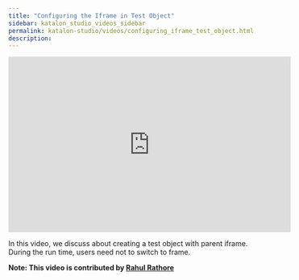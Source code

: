```yaml
---
title: "Configuring the Iframe in Test Object"
sidebar: katalon_studio_videos_sidebar
permalink: katalon-studio/videos/configuring_iframe_test_object.html
description: 
---
```

<iframe width="560" height="349" src="https://www.youtube.com/embed/xJZPrZ06qug?autoplay=1" frameborder="0" allowfullscreen="allowfullscreen">&nbsp;</iframe>

In this video, we discuss about creating a test object with parent iframe. During the run time, users need not to switch to frame.

**Note: This video is contributed by [Rahul Rathore](https://www.youtube.com/user/fluxay44)**